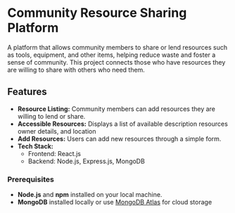 # Community Resource Sharing Platform
A platform that allows community members to share or lend resources such as tools, equipment, and other items, helping reduce waste and foster a sense of community. This project connects those who have resources they are willing to share with others who need them.

## Features
- **Resource Listing:** Community members can add resources they are willing to lend or share.
- **Accessible Resources:** Displays a list of available description resources owner details, and location
- **Add Resources:** Users can add new resources through a simple form.
- **Tech Stack:**
  - Frontend: React.js 
  - Backend: Node.js, Express.js, MongoDB
    
### Prerequisites
- **Node.js** and **npm** installed on your local machine.
- **MongoDB** installed locally or use [MongoDB Atlas](https://www.mongodb.com/cloud/atlas) for cloud storage
